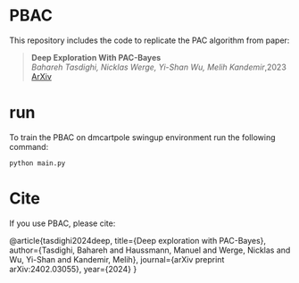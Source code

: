 # PBAC


This repository includes the code to replicate the PAC algorithm from paper:


> **Deep Exploration With PAC-Bayes**\
> _Bahareh Tasdighi, Nicklas Werge, Yi-Shan Wu, Melih Kandemir_\,2023  
> [ArXiv](https://arxiv.org/abs/2402.03055) 



# run
To train the PBAC on dmcartpole swingup environment run the following command:

```
python main.py
```



# Cite
If you use PBAC, please cite:

@article{tasdighi2024deep,
  title={Deep exploration with PAC-Bayes},
  author={Tasdighi, Bahareh and Haussmann, Manuel and Werge, Nicklas and Wu, Yi-Shan and Kandemir, Melih},
  journal={arXiv preprint arXiv:2402.03055},
  year={2024}
}
